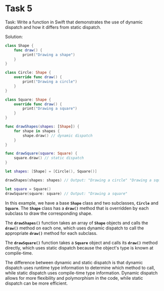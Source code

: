 # Task 5

Task: Write a function in Swift that demonstrates the use of dynamic dispatch
and how it differs from static dispatch.

Solution:

```swift
class Shape {
    func draw() {
        print("Drawing a shape")
    }
}

class Circle: Shape {
    override func draw() {
        print("Drawing a circle")
    }
}

class Square: Shape {
    override func draw() {
        print("Drawing a square")
    }
}

func drawShapes(shapes: [Shape]) {
    for shape in shapes {
        shape.draw() // dynamic dispatch
    }
}

func drawSquare(square: Square) {
    square.draw() // static dispatch
}

let shapes: [Shape] = [Circle(), Square()]

drawShapes(shapes: shapes) // Output: "Drawing a circle" "Drawing a square"

let square = Square()
drawSquare(square: square) // Output: "Drawing a square"
```

In this example, we have a base **`Shape`** class and two subclasses,
**`Circle`** and **`Square`**. The **`Shape`** class has a **`draw()`** method
that is overridden by each subclass to draw the corresponding shape.

The **`drawShapes()`** function takes an array of **`Shape`** objects and calls
the **`draw()`** method on each one, which uses dynamic dispatch to call the
appropriate **`draw()`** method for each subclass.

The **`drawSquare()`** function takes a **`Square`** object and calls its
**`draw()`** method directly, which uses static dispatch because the object's
type is known at compile-time.

The difference between dynamic and static dispatch is that dynamic dispatch uses
runtime type information to determine which method to call, while static
dispatch uses compile-time type information. Dynamic dispatch allows for more
flexibility and polymorphism in the code, while static dispatch can be more
efficient.
